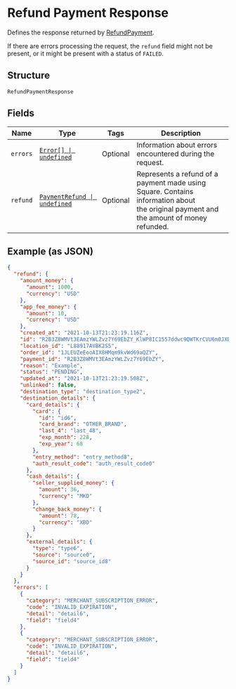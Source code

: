 <!-- Optimized: 2025-10-06 -->
<!-- RPM: 1.6.2.1.1.6.2.1_refund-payment-response_20251006 -->
<!-- Session: E2E RPM DNA Application -->
<!-- AOM: RND (Reggie & Dro) -->
<!-- COI: TECHNOLOGY -->
<!-- RPM: HIGH -->
<!-- ACTION: BUILD -->


# Refund Payment Response

Defines the response returned by
[RefundPayment](../../doc/api/refunds.md#refund-payment).

If there are errors processing the request, the `refund` field might not be
present, or it might be present with a status of `FAILED`.

## Structure

`RefundPaymentResponse`

## Fields

| Name | Type | Tags | Description |
|  --- | --- | --- | --- |
| `errors` | [`Error[] \| undefined`](../../doc/models/error.md) | Optional | Information about errors encountered during the request. |
| `refund` | [`PaymentRefund \| undefined`](../../doc/models/payment-refund.md) | Optional | Represents a refund of a payment made using Square. Contains information about<br>the original payment and the amount of money refunded. |

## Example (as JSON)

```json
{
  "refund": {
    "amount_money": {
      "amount": 1000,
      "currency": "USD"
    },
    "app_fee_money": {
      "amount": 10,
      "currency": "USD"
    },
    "created_at": "2021-10-13T21:23:19.116Z",
    "id": "R2B3Z8WMVt3EAmzYWLZvz7Y69EbZY_KlWP8IC1557ddwc9QWTKrCVU6m0JXDz15R2Qym5eQfR",
    "location_id": "L88917AVBK2S5",
    "order_id": "1JLEUZeEooAIX8HMqm9kvWd69aQZY",
    "payment_id": "R2B3Z8WMVt3EAmzYWLZvz7Y69EbZY",
    "reason": "Example",
    "status": "PENDING",
    "updated_at": "2021-10-13T21:23:19.508Z",
    "unlinked": false,
    "destination_type": "destination_type2",
    "destination_details": {
      "card_details": {
        "card": {
          "id": "id6",
          "card_brand": "OTHER_BRAND",
          "last_4": "last_48",
          "exp_month": 228,
          "exp_year": 68
        },
        "entry_method": "entry_method8",
        "auth_result_code": "auth_result_code0"
      },
      "cash_details": {
        "seller_supplied_money": {
          "amount": 36,
          "currency": "MKD"
        },
        "change_back_money": {
          "amount": 78,
          "currency": "XBD"
        }
      },
      "external_details": {
        "type": "type6",
        "source": "source0",
        "source_id": "source_id8"
      }
    }
  },
  "errors": [
    {
      "category": "MERCHANT_SUBSCRIPTION_ERROR",
      "code": "INVALID_EXPIRATION",
      "detail": "detail6",
      "field": "field4"
    },
    {
      "category": "MERCHANT_SUBSCRIPTION_ERROR",
      "code": "INVALID_EXPIRATION",
      "detail": "detail6",
      "field": "field4"
    }
  ]
}
```
